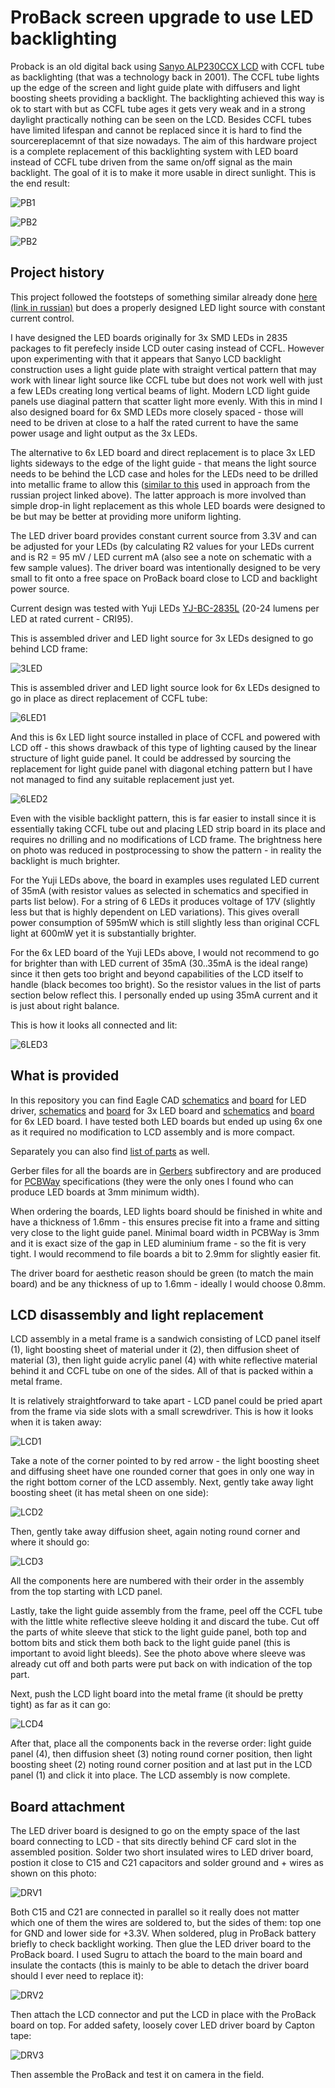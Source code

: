 # ProBack screen upgrade to use LED backlighting

Proback is an old digital back using [Sanyo ALP230CCX LCD](Ref/ALP230CCX.pdf) with CCFL tube as backlighting (that was a technology back in 2001). The CCFL tube lights up the edge of the screen and light guide plate with diffusers and light boosting sheets providing a backlight. The backlighting achieved this way is ok to start with but as CCFL tube ages it gets very weak and in a strong daylight practically nothing can be seen on the LCD. Besides CCFL tubes have limited lifespan and cannot be replaced since it is hard to find the sourcereplacemnt of that size nowadays. The aim of this hardware project is a complete replacement of this backlighting system with LED board instead of CCFL tube driven from the same on/off signal as the main backlight. The goal of it is to make it more usable in direct sunlight. This is the end result:

![PB1](Ref/PB-230713-003.jpg)

![PB2](Ref/PB-230713-004.jpg)

![PB2](Ref/PB-230713-002.jpg)

## Project history

This project followed the footsteps of something similar already done [here (link in russian)](https://web.archive.org/web/20171017015512/http://wowcamera.info/viewtopic.php?f=18&t=815&sid=7ef8761ab0095eecd0e935a0096e5fdd&start=740) but does a properly designed LED light source with constant current control.

I have designed the LED boards originally for 3x SMD LEDs in 2835 packages to fit perefecly inside LCD outer casing instead of CCFL. However upon experimenting with that it appears that Sanyo LCD backlight construction uses a light guide plate with straight vertical pattern that may work with linear light source like CCFL tube but does not work well with just a few LEDs creating long vertical beams of light. Modern LCD light guide panels use diaginal pattern that scatter light more evenly. With this in mind I also designed board for 6x SMD LEDs more closely spaced - those will need to be driven at close to a half the rated current to have the same power usage and light output as the 3x LEDs.

The alternative to 6x LED board and direct replacement is to place 3x LED lights sideways to the edge of the light guide - that means the light source needs to be behind the LCD case and holes for the LEDs need to be drilled into metallic frame to allow this ([similar to this](https://web.archive.org/web/20171021101310if_/http://wowcamera.info/download/file.php?id=11161&sid=97ba8f0b739cfa263edd7aab8cd7707e) used in approach from the russian project linked above). The latter approach is more involved than simple drop-in light replacement as this whole LED boards were designed to be but may be better at providing more uniform lighting.

The LED driver board provides constant current source from 3.3V and can be adjusted for your LEDs (by calculating R2 values for your LEDs current and is R2 = 95 mV / LED current mA (also see a note on schematic with a few sample values). The driver board was intentionally designed to be very small to fit onto a free space on ProBack board close to LCD and backlight power source.

Current design was tested with Yuji LEDs [YJ-BC-2835L](https://www.yujiintl.com/bc-2835l-0-2w/) (20-24 lumens per LED at rated current - CRI95).

This is assembled driver and LED light source for 3x LEDs designed to go behind LCD frame:

![3LED](Ref/LED-230708-003.jpg)

This is assembled driver and LED light source look for 6x LEDs designed to go in place as direct replacement of CCFL tube:

![6LED1](Ref/LED-230708-001.jpg)

And this is 6x LED light source installed in place of CCFL and powered with LCD off - this shows drawback of this type of lighting caused by the linear structure of light guide panel. It could be addressed by sourcing the replacement for light guide panel with diagonal etching pattern but I have not managed to find any suitable replacement just yet.

![6LED2](Ref/LED-230708-002.jpg)

Even with the visible backlight pattern, this is far easier to install since it is essentially taking CCFL tube out and placing LED strip board in its place and requires no drilling and no modifications of LCD frame. The brightness here on photo was reduced in postprocessing to show the pattern - in reality the backlight is much brighter.

For the Yuji LEDs above, the board in examples uses regulated LED current of 35mA (with resistor values as selected in schematics and specified in parts list below). For a string of 6 LEDs it produces voltage of 17V (slightly less but that is highly dependent on LED variations). This gives overall power consumption of 595mW which is still slightly less than original CCFL light at 600mW yet it is substantially brighter.

For the 6x LED board of the Yuji LEDs above, I would not recommend to go for brighter than with LED current of 35mA (30..35mA is the ideal range) since it then gets too bright and beyond capabilities of the LCD itself to handle (black becomes too bright). So the resistor values in the list of parts section below reflect this. I personally ended up using 35mA current and it is just about right balance.

This is how it looks all connected and lit:

![6LED3](Ref/LED-230712-001.jpg)

## What is provided

In this repository you can find Eagle CAD [schematics](LED_Driver_Separate.sch) and [board](LED_Driver_Separate.brd) for LED driver, [schematics](3xLED_Panel.sch) and [board](3xLED_Panel.brd) for 3x LED board and [schematics](6xLED_Panel.sch) and [board](6xLED_Panel.brd) for 6x LED board. I have tested both LED boards but ended up using 6x one as it required no modification to LCD assembly and is more compact.

Separately you can also find [list of parts](BOM.csv) as well.

Gerber files for all the boards are in [Gerbers](Gerbers) subfirectory and are produced for [PCBWay](https://www.pcbway.com/) specifications (they were the only ones I found who can produce LED boards at 3mm minimum width).

When ordering the boards, LED lights board should be finished in white and have a thickness of 1.6mm - this ensures precise fit into a frame and sitting very close to the light guide panel. Minimal board width in PCBWay is 3mm and it is exact size of the gap in LED aluminium frame - so the fit is very tight. I would recommend to file boards a bit to 2.9mm for slightly easier fit.

The driver board for aesthetic reason should be green (to match the main board) and be any thickness of up to 1.6mm - ideally I would choose 0.8mm.

## LCD disassembly and light replacement

LCD assembly in a metal frame is a sandwich consisting of LCD panel itself (1), light boosting sheet of material under it (2), then diffusion sheet of material (3), then light guide acrylic panel (4) with white reflective material behind it and CCFL tube on one of the sides. All of that is packed within a metal frame.

It is relatively straightforward to take apart - LCD panel could be pried apart from the frame via side slots with a small screwdriver. This is how it looks when it is taken away:

![LCD1](Ref/LED-230712-005.jpg)

Take a note of the corner pointed to by red arrow - the light boosting sheet and diffusing sheet have one rounded corner that goes in only one way in the right bottom corner of the LCD assembly. Next, gently take away light boosting sheet (it has metal sheen on one side):

![LCD2](Ref/LED-230712-004.jpg)

Then, gently take away diffusion sheet, again noting round corner and where it should go:

![LCD3](Ref/LED-230712-003.jpg)

All the components here are numbered with their order in the assembly from the top starting with LCD panel.

Lastly, take the light guide assembly from the frame, peel off the CCFL tube with the little white reflective sleeve holding it and discard the tube. Cut off the parts of white sleeve that stick to the light guide panel, both top and bottom bits and stick them both back to the light guide panel (this is important to avoid light bleeds). See the photo above where sleeve was already cut off and both parts were put back on with indication of the top part.

Next, push the LCD light board into the metal frame (it should be pretty tight) as far as it can go:

![LCD4](Ref/LED-230712-002.jpg)

After that, place all the components back in the reverse order: light guide panel (4), then diffusion sheet (3) noting round corner position, then light boosting sheet (2) noting round corner position and at last put in the LCD panel (1) and click it into place. The LCD assembly is now complete.

## Board attachment

The LED driver board is designed to go on the empty space of the last board connecting to LCD - that sits directly behind CF card slot in the assembled position. Solder two short insulated wires to LED driver board, postion it close to C15 and C21 capacitors and solder ground and + wires as shown on this photo:

![DRV1](Ref/LED-230712-006.jpg)

Both C15 and C21 are connected in parallel so it really does not matter which one of them the wires are soldered to, but the sides of them: top one for GND and lower side for +3.3V. When soldered, plug in ProBack battery briefly to check backlight working. Then glue the LED driver board to the ProBack board. I used Sugru to attach the board to the main board and insulate the contacts (this is mainly to be able to detach the driver board should I ever need to replace it):

![DRV2](Ref/LED-230713-001.jpg)

Then attach the LCD connector and put the LCD in place with the ProBack board on top. For added safety, loosely cover LED driver board by Capton tape:

![DRV3](Ref/LED-230713-002.jpg)

Then assemble the ProBack and test it on camera in the field.


